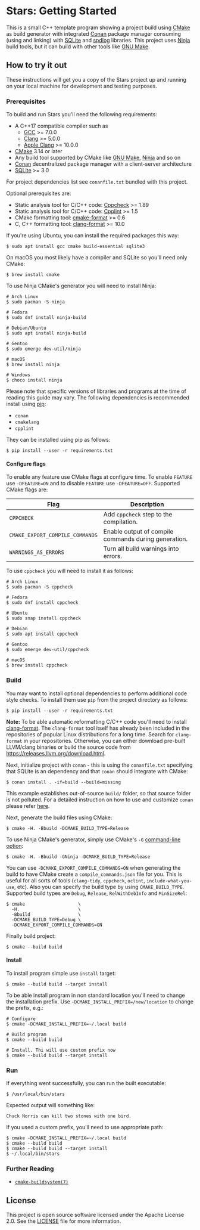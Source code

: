 # Stars: Getting Started

This is a small C++ template program showing a project build using [CMake][cmake]
as build generator with integrated [Conan][conan] package manager consuming (using
and linking) with [SQLite][sqlite] and [spdlog][spdlog] libraries. This project uses
[Ninja][ninja] build tools, but it can build with other tools like [GNU Make][make].

## How to try it out

These instructions will get you a copy of the Stars project up and running on
your local machine for development and testing purposes.

### Prerequisites

To build and run Stars you'll need the following requirements:

- A C++17 compatible compiler such as
  - [GCC][gcc] >= 7.0.0
  - [Clang][clang] >= 5.0.0
  - [Apple Clang][apple clang] >= 10.0.0
- [CMake][cmake] 3.14 or later
- Any build tool supported by CMake like [GNU Make][make], [Ninja][ninja] and so on
- [Conan][conan] decentralized package manager with a client-server architecture
- [SQLite][sqlite] >= 3.0

For project dependencies list see `conanfile.txt` bundled with this project.

Optional prerequisites are:

- Static analysis tool for C/C++ code: [Cppcheck][cppcheck] >= 1.89
- Static analysis tool for C/C++ code: [Cpplint][cpplint] >= 1.5
- CMake formatting tool: [cmake-format][cmake-format] >= 0.6
- C, C++ formatting tool: [clang-format][clang-format] >= 10.0

If you're using Ubuntu, you can install the required packages this way:

```shell script
$ sudo apt install gcc cmake build-essential sqlite3
```

On macOS you most likely have a compiler and SQLite so you'll need only CMake:

```shell script
$ brew install cmake
```

To use Ninja CMake's generator you will need to install Ninja:

```shell script
# Arch Linux
$ sudo pacman -S ninja

# Fedora
$ sudo dnf install ninja-build

# Debian/Ubuntu
$ sudo apt install ninja-build

# Gentoo
$ sudo emerge dev-util/ninja

# macOS
$ brew install ninja

# Windows
$ choco install ninja
```

Please note that specific versions of libraries and programs at the time of
reading this guide may vary. The following dependencies is recommended install
using [pip][pip]:

- `conan`
- `cmakelang`
- `cpplint`

They can be installed using pip as follows:

```shell script
$ pip install --user -r requirements.txt
```

#### Configure flags

To enable any feature use CMake flags at configure time.
To enable `FEATURE` use `-DFEATURE=ON` and to disable `FEATURE` use `-DFEATURE=OFF`.
Supported CMake flags are:

| Flag                            | Description                                               |
| ------------------------------- |-----------------------------------------------------------|
| `CPPCHECK`                      | Add `cppcheck` step to the compilation.                   |
| `CMAKE_EXPORT_COMPILE_COMMANDS` | Enable output of compile commands during generation.      |
| `WARNINGS_AS_ERRORS`            | Turn all build warnings into errors.                      |

To use `cppcheck` you will need to install it as follows:

```shell script
# Arch Linux
$ sudo pacman -S cppcheck

# Fedora
$ sudo dnf install cppcheck

# Ubuntu
$ sudo snap install cppcheck

# Debian
$ sudo apt install cppcheck

# Gentoo
$ sudo emerge dev-util/cppcheck

# macOS
$ brew install cppcheck
```

### Build

You may want to install optional dependencies to perform additional code style
checks. To install them use `pip` from the project directory as follows:

```shell script
$ pip install --user -r requirements.txt
```

**Note:** To be able automatic reformatting C/C++ code you'll need to install
[clang-format][clang-format]. The `clang-format` tool itself has already been
included in the repositories of popular Linux distributions for a long time.
Search for `clang-format` in your repositories.  Otherwise, you can either
download pre-built LLVM/clang binaries or build the source code from
https://releases.llvm.org/download.html.

Next, initialize project with `conan` - this is using the `conanfile.txt` specifying
that SQLite is an dependency and that `conan` should integrate with CMake:

```shell script
$ conan install . -if=build --build=missing
```

This example establishes out-of-source `build/` folder, so that source folder
is not polluted. For a detailed instruction on how to use and customize `conan`
please refer [here][conan-start].

Next, generate the build files using CMake:

```shell script
$ cmake -H. -Bbuild -DCMAKE_BUILD_TYPE=Release
```

To use Ninja CMake's generator, simply use CMake's `-G` [command-line option][cmake-cli]:

```shell script
$ cmake -H. -Bbuild -GNinja -DCMAKE_BUILD_TYPE=Release
```

You can use `-DCMAKE_EXPORT_COMPILE_COMMANDS=ON` when generating the build
to have CMake create a `compile_commands.json` file for you. This is useful
for all sorts of tools (`clang-tidy`, `cppcheck`, `oclint`, `include-what-you-use`,
etc). Also you can specify the build type by using `CMAKE_BUILD_TYPE`. Supported
build types are `Debug`, `Release`, `RelWithDebInfo` and `MinSizeRel`:

```shell script
$ cmake                    \
  -H.                      \
  -Bbuild                  \
  -DCMAKE_BUILD_TYPE=Debug \
  -DCMAKE_EXPORT_COMPILE_COMMANDS=ON
```

Finally build project:

```shell script
$ cmake --build build
```

#### Install

To install program simple use `install` target:

```shell script
$ cmake --build build --target install
```

To be able install program in non standard location you'll need to change the installation prefix.
Use `-DCMAKE_INSTALL_PREFIX=/new/location` to change the prefix, e.g.:

```shell script
# Configure
$ cmake -DCMAKE_INSTALL_PREFIX=~/.local build

# Build program
$ cmake --build build

# Install. Thi will use custom prefix now
$ cmake --build build --target install
```

### Run

If everything went successfully, you can run the built executable:

```shell script
$ /usr/local/bin/stars
```

Expected output will something like:

```
Chuck Norris can kill two stones with one bird.
```

If you used a custom prefix, you'll need to use appropriate path:

```shell script
$ cmake -DCMAKE_INSTALL_PREFIX=~/.local build
$ cmake --build build
$ cmake --build build --target install
$ ~/.local/bin/stars
```

### Further Reading

- [`cmake-buildsystem(7)`][cmake-buildsystem]

## License

This project is open source software licensed under the Apache License 2.0.
See the [LICENSE][license] file for more information.

[ninja]: https://ninja-build.org/
[conan]: https://conan.io/
[sqlite]: https://www.sqlite.org/index.html
[spdlog]: https://github.com/gabime/spdlog
[conan-start]: https://docs.conan.io/en/latest/getting_started.html
[gcc]: https://gcc.gnu.org/
[clang]: https://clang.llvm.org/
[apple clang]: https://apps.apple.com/us/app/xcode/id497799835
[cmake]: https://cmake.org/
[make]: https://www.gnu.org/software/make/
[cppcheck]: https://github.com/danmar/cppcheck
[cpplint]: https://github.com/cpplint/cpplint
[cmake-format]: https://github.com/cheshirekow/cmake_format
[clang-format]: https://clang.llvm.org/docs/ClangFormat.html
[pip]: https://pip.pypa.io/
[cmake-cli]: https://cmake.org/cmake/help/latest/manual/cmake.1.html
[cmake-buildsystem]: https://cmake.org/cmake/help/latest/manual/cmake-buildsystem.7.html
[license]: https://github.com/sergeyklay/cpp-project-template/blob/master/LICENSE
